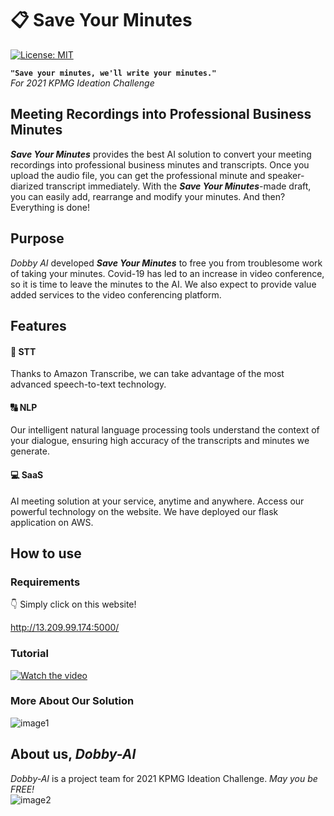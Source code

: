 # :clipboard: Save Your Minutes

[![License: MIT](https://img.shields.io/badge/License-MIT-yellow.svg)](https://opensource.org/licenses/MIT)

**`"Save your minutes, we'll write your minutes."`**   
*For 2021 KPMG Ideation Challenge*  

## Meeting Recordings into Professional Business Minutes
***Save Your Minutes*** provides the best AI solution to convert your meeting recordings into professional business minutes and transcripts. Once you upload the audio file, you can get the professional minute and speaker-diarized transcript immediately. With the ***Save Your Minutes***-made draft, you can easily add, rearrange and modify your minutes. And then? Everything is done!

## Purpose
*Dobby AI* developed ***Save Your Minutes*** to free you from troublesome work of taking your minutes. Covid-19 has led to an increase in video conference, so it is time to leave the minutes to the AI. We also expect to provide value added services to the video conferencing platform.


## Features
#### :microphone: STT
Thanks to Amazon Transcribe, we can take advantage of the most advanced speech-to-text technology.

#### :capital_abcd: NLP
Our intelligent natural language processing tools understand the context of your dialogue, ensuring high accuracy of the transcripts and minutes we generate.

#### :computer: SaaS
AI meeting solution at your service, anytime and anywhere. Access our powerful technology on the website. We have deployed our flask application on AWS.

## How to use
### Requirements
:point_down: Simply click on this website!

http://13.209.99.174:5000/

### Tutorial 
[![Watch the video](https://www.gstatic.com/images/branding/product/2x/youtube_kids_96dp.png)](https://youtu.be/AqIHGU59u1c)


### More About Our Solution
![image1](https://raw.githubusercontent.com/Soyeon-ErinLee/Dobby-AI/main/homepage.png)


## About us, *Dobby-AI*
*Dobby-AI* is a project team for 2021 KPMG Ideation Challenge. *May you be FREE!*   
![image2](https://raw.githubusercontent.com/Soyeon-ErinLee/Dobby-AI/main/aboutus.png)
